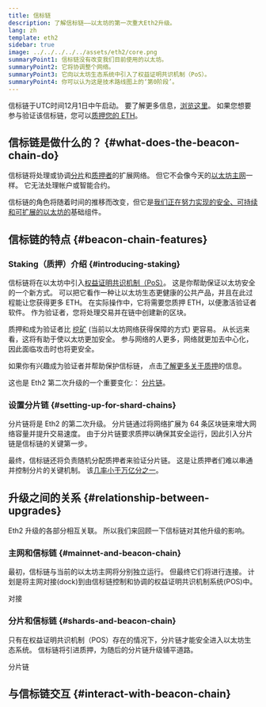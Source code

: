```yaml
---
title: 信标链
description: 了解信标链——以太坊的第一次重大Eth2升级。
lang: zh
template: eth2
sidebar: true
image: ../../../../../assets/eth2/core.png
summaryPoint1: 信标链没有改变我们目前使用的以太坊。
summaryPoint2: 它将协调整个网络。
summaryPoint3: 它向以太坊生态系统中引入了权益证明共识机制（PoS）。
summaryPoint4: 你可以认为这是技术路线图上的‘第0阶段’。
---
```


<UpgradeStatus isShipped date="发货了！">
    信标链于UTC时间12月1日中午启动。 要了解更多信息，<a href="https://beaconscan.com/">浏览这里</a>。 如果您想要参与验证该信标链，您可以<a href="/eth2/staking/">质押您的 ETH</a>。
</UpgradeStatus>

## 信标链是做什么的？ {#what-does-the-beacon-chain-do}

信标链将处理或协调[分片](/eth2/shard-chains/)和[质押者](/eth2/staking/)的扩展网络。 但它不会像今天的[以太坊主网](/glossary/#mainnet)一样。 它无法处理帐户或智能合约。

信标链的角色将随着时间的推移而改变，但它是[我们正在努力实现的安全、可持续和可扩展的以太坊的](/eth2/vision/)基础组件。

## 信标链的特点 {#beacon-chain-features}

### Staking（质押）介绍 {#introducing-staking}

信标链将在以太坊中引入[权益证明共识机制（PoS）](/developers/docs/consensus-mechanisms/pos/)。 这是你帮助保证以太坊安全的一个新方式。 可以把它看作一种让以太坊生态更健康的公共产品，并且在此过程能让您获得更多 ETH。 在实际操作中，它将需要您质押 ETH，以便激活验证者软件。 作为验证者，您将处理交易并在链中创建新的区块。

质押和成为验证者比 [挖矿](/developers/docs/mining/) (当前以太坊网络获得保障的方式) 更容易。 从长远来看，这将有助于使以太坊更加安全。 参与网络的人更多，网络就更加去中心化，因此面临攻击时也将更安全。

<InfoBanner emoji=":money_bag:">
如果你有兴趣成为验证者并帮助保护信标链， 点击<a href="/eth2/staking/">了解更多关于质押</a>的信息。
</InfoBanner>

这也是 Eth2 第二次升级的一个重要变化:： [分片链](/eth2/shard-chains/)。

### 设置分片链 {#setting-up-for-shard-chains}

分片链将是 Eth2 的第二次升级。 分片链通过将网络扩展为 64 条区块链来增大网络容量并提升交易速度。 由于分片链要求质押以确保其安全运行，因此引入分片链是信标链的关键第一步。

最终，信标链还将负责随机分配质押者来验证分片链。 这是让质押者们难以串通并控制分片的关键机制。 该[几率小于万亿分之一](https://medium.com/@chihchengliang/minimum-committee-size-explained-67047111fa20)。

## 升级之间的关系 {#relationship-between-upgrades}

Eth2 升级的各部分相互关联。 所以我们来回顾一下信标链对其他升级的影响。

### 主网和信标链 {#mainnet-and-beacon-chain}

最初，信标链与当前的以太坊主网将分别独立运行。 但最终它们将进行连接。 计划是将主网对接(dock)到由信标链控制和协调的权益证明共识机制系统(POS)中。

<ButtonLink to="/eth2/merge/">对接</ButtonLink>

### 分片和信标链 {#shards-and-beacon-chain}

只有在权益证明共识机制（POS）存在的情况下，分片链才能安全进入以太坊生态系统。 信标链将引进质押，为随后的分片链升级铺平道路。

<ButtonLink to="/eth2/shard-chains/">分片链</ButtonLink>

<Divider />

## 与信标链交互 {#interact-with-beacon-chain}

<Eth2BeaconChainActions />
